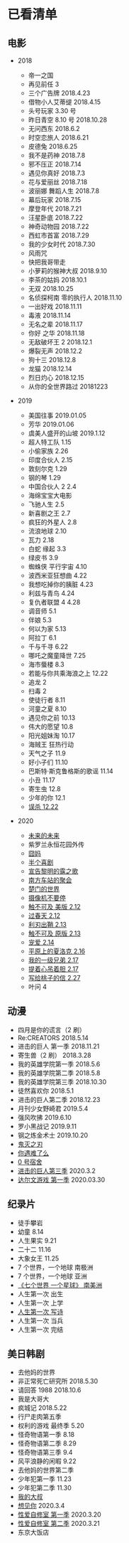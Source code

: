 # 已看清单

## 电影

- 2018
  - 帝一之国
  - 再见前任 3
  - 三个广告牌 2018.4.23
  - 借物小人艾蒂缇 2018.4.15
  - 头号玩家 3.30 号
  - 昨日青空 8.10 号 2018.10.28
  - 无问西东 2018.6.2
  - 时空恋旅人 2018.6.21
  - 皮德兔 2018.6.25
  - 我不是药神 2018.7.8
  - 邪不压正 2018.7.14
  - 遇见你真好 2018.7.3
  - 花与爱丽丝 2018.7.18
  - 波丽娜 舞蹈人生 2018.7.8
  - 幕后玩家 2018.7.15
  - 摩登年代 2018.7.21
  - 汪星卧底 2018.7.22
  - 神奇动物园 2018.7.22
  - 西虹市首富 2018.7.29
  - 我的少女时代 2018.7.30
  - 风雨咒
  - 快把我哥带走
  - 小萝莉的猴神大叔 2018.9.10
  - 李茶的姑妈 2018.10.1
  - 无双 2018.10.25
  - 名侦探柯南 零的执行人 2018.11.10
  - 一出好戏 2018.11.11
  - 毒液 2018.11.14
  - 无名之辈 2018.11.17
  - 你好 之华 2018.11.18
  - 无敌破坏王 2 2018.12.1
  - 爆裂无声 2018.12.2
  - 狗十三 2018.12.8
  - 龙猫 2018.12.14
  - 烈日灼心 2018.12.15
  - 从你的全世界路过 20181223
- 2019

  - 美国往事 2019.01.05
  - 芳华 2019.01.06
  - 虞美人盛开的山坡 2019.1.12
  - 超人特工队 1.15
  - 小偷家族 2.26
  - 印度合伙人 2.15
  - 敦刻尔克 1.29
  - 钢的琴 1.29
  - 中国合伙人 2 2.4
  - 海绵宝宝大电影
  - 飞驰人生 2.5
  - 新喜剧之王 2.7
  - 疯狂的外星人 2.8
  - 流浪地球 2.10
  - 瓦力 2.18
  - 白蛇 缘起 3.3
  - 绿皮书 3.9
  - 蜘蛛侠 平行宇宙 4.10
  - 波西米亚狂想曲 4.22
  - 我想吃掉你的胰脏 4.23
  - 利兹与青鸟 4.24
  - 复仇者联盟 4 4.28
  - 调音师 5.1
  - 伴娘 5.3
  - 何以为家 5.13
  - 阿拉丁 6.1
  - 千与千寻 6.22
  - 哪吒之魔童降世 7.25
  - 海市蜃楼 8.3
  - 若能与你共乘海浪之上 12.22
  - 追龙 2
  - 扫毒 2
  - 使徒行者 8.11
  - 河童之夏 8.10
  - 遇见你之前 10.13
  - 伟大的愿望 10.8
  - 阳光姐妹淘 10.17
  - 海贼王 狂热行动
  - 天气之子 11.9
  - 好小子们 11.10
  - 巴斯特·斯克鲁格斯的歌谣 11.14
  - 小丑 11.17
  - 寄生虫 12.8
  - 少年的你 12.1
  - [误杀 12.22](./20191215-50周.md#误杀)

- 2020
  - [未来的未来](./20200105-1周.md#未来的未来)
  - 紫罗兰永恒花园外传
  - [囧妈](./20200119-3周.md)
  - [半个喜剧](./20200126-4周.md)
  - [宣告黎明的露之歌](./20200126-4周.md)
  - [南方车站的聚会](./20200202-5周.md)
  - [楚门的世界](./20200209-6周.md)
  - [摄像机不要停](./20200209-6周.md)
  - [触不可及 美版 2.12](./20200209-6周.md)
  - [过春天 2.12](./20200209-6周.md)
  - [利刃出鞘 2.13](./20200209-6周.md)
  - [触不可及 原版 2.13](./20200209-6周.md)
  - [宠爱 2.14](./20200209-6周.md)
  - [平原上的夏洛克 2.16](./20200216-7周.md)
  - [我的一级兄弟 2.17](./20200216-7周.md)
  - [提着心吊着胆 2.17](./20200216-7周.md)
  - [写给桃子的信 2.27](./20200223-8周.md)
  - 叶问 4

## 动漫

- 四月是你的谎言（2 刷）
- Re:CREATORS 2018.5.14
- 进击的巨人 第一季 2018.11.21
- 寄生兽（2 刷） 2018.3.28
- 我的英雄学院第一季 2018.5.6
- 我的英雄学院第二季 2018.5.8
- 我的英雄学院第三季 2018.10.30
- 徒然喜欢你 2018.5.1
- 进击的巨人第二季 2018.12.23
- 月刊少女野崎君 2019.5.4
- 强风吹拂 2019.6.10
- 罗小黑战记 2019.9.11
- 钢之炼金术士 2019.10.20
- [鬼灭之刃](./20191222-51周.md#鬼灭之刃)
- [你遇难了么](./20200202-5周.md)
- [0 号宿舍](./20200216-7周.md)
- [进击的巨人第三季](./20200301-9周.md) 2020.3.2
- [达尔文游戏 第一季](./20200322-12周.md) 2020.03.30

## 纪录片

- 徒手攀岩
- 幼童 8.14
- 人生果实 9.21
- 二十二 11.16
- 大象女王 11.25
- 7 个世界，一个地球 南极洲
- 7 个世界，一个地球 亚洲
- [《七个世界 一个星球》 南美洲](./20191229-52周.md)
- 人生第一次 出生
- 人生第一次 上学
- [人生第一次 写诗](./20200216-7周.md)
- 人生第一次 当兵
- 人生第一次 完结

## 美日韩剧

- 去他妈的世界
- 非正常死亡研究所 2018.5.30
- 请回答 1988 2018.10.6
- 我是大哥大
- 疯城记 2018.5.22
- 行尸走肉第五季
- 权利的游戏 最终季 5.20
- 怪奇物语第一季 8.18
- 怪奇物语第二季 8.29
- 怪奇物语第三季 9.4
- 风平浪静的闲暇 9.22
- 去他妈的世界第二季
- 少年犯第一季 11.23
- 少年犯第二季 11.30
- [我的大叔](./20191215-50周.md#我的大叔)
- [想见你](./20200301-9周.md) 2020.3.4
- [性爱自修室 第一季](./20200315-11周.md) 2020.3.20
- [性爱自修室 第二季](./20200315-11周.md) 2020.3.21
- 东京大饭店
